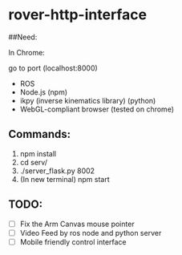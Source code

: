 # rover-http-interface

##Need:

In Chrome:

go to port (localhost:8000)

- ROS
- Node.js (npm)
- ikpy (inverse kinematics library) (python)
- WebGL-compliant browser (tested on chrome)


## Commands:

1. npm install
2. cd serv/
3. ./server_flask.py 8002
4. (In new terminal) npm start

## TODO:
- [ ] Fix the Arm Canvas mouse pointer
- [ ] Video Feed by ros node and python server
- [ ] Mobile friendly control interface
